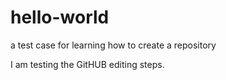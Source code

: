 # hello-world
a test case for learning how to create a repository


I am testing the GitHUB editing steps.
